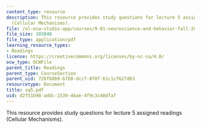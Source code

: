 ```yaml
---
content_type: resource
description: This resource provides study questions for lecture 5 assigned readings
  (Cellular Mechanisms).
file: /ol-ocw-studio-app/courses/9-01-neuroscience-and-behavior-fall-2003/d2f51b98addc153946ae4f9c3c48dfaf_sq5.pdf
file_size: 103848
file_type: application/pdf
learning_resource_types:
- Readings
license: https://creativecommons.org/licenses/by-nc-sa/4.0/
ocw_type: OCWFile
parent_title: Readings
parent_type: CourseSection
parent_uid: 726f60b9-b7b8-dcc7-8f0f-61c1cf627d63
resourcetype: Document
title: sq5.pdf
uid: d2f51b98-addc-1539-46ae-4f9c3c48dfaf
---
```

This resource provides study questions for lecture 5 assigned readings (Cellular Mechanisms).